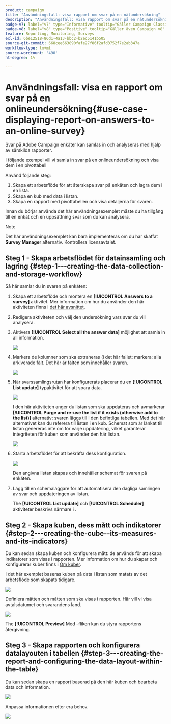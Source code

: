 ```yaml
---
product: campaign
title: "Användningsfall: visa rapport om svar på en nätundersökning"
description: "Användningsfall: visa rapport om svar på en nätundersökning"
badge-v7: label="v7" type="Informative" tooltip="Gäller Campaign Classic v7"
badge-v8: label="v8" type="Positive" tooltip="Gäller även Campaign v8"
feature: Reporting, Monitoring, Surveys
exl-id: 6be12518-86d1-4a13-bbc2-b2ec5141b505
source-git-commit: 668cee663890fafe27f86f2afd3752f7e2ab347a
workflow-type: tm+mt
source-wordcount: '490'
ht-degree: 1%

---
```


# Användningsfall: visa en rapport om svar på en onlineundersökning{#use-case-displaying-report-on-answers-to-an-online-survey}



Svar på Adobe Campaign enkäter kan samlas in och analyseras med hjälp av särskilda rapporter.

I följande exempel vill vi samla in svar på en onlineundersökning och visa dem i en pivottabell

Använd följande steg:

1. Skapa ett arbetsflöde för att återskapa svar på enkäten och lagra dem i en lista.
1. Skapa en kub med data i listan.
1. Skapa en rapport med pivottabellen och visa detaljerna för svaren.

Innan du börjar använda det här användningsexemplet måste du ha tillgång till en enkät och en uppsättning svar som du kan analysera.

>[!NOTE]
>
>Det här användningsexemplet kan bara implementeras om du har skaffat **Survey Manager** alternativ. Kontrollera licensavtalet.

## Steg 1 - Skapa arbetsflödet för datainsamling och lagring {#step-1---creating-the-data-collection-and-storage-workflow}

Så här samlar du in svaren på enkäten:

1. Skapa ett arbetsflöde och montera en **[!UICONTROL Answers to a survey]** aktivitet. Mer information om hur du använder den här aktiviteten finns i [det här avsnittet](../../surveys/using/publish-track-and-use-collected-data.md#using-the-collected-data).
1. Redigera aktiviteten och välj den undersökning vars svar du vill analysera.
1. Aktivera **[!UICONTROL Select all the answer data]** möjlighet att samla in all information.

   ![](../../surveys/using/assets/reporting_usecase_1_01.png)

1. Markera de kolumner som ska extraheras (i det här fallet: markera: alla arkiverade fält. Det här är fälten som innehåller svaren.

   ![](../../surveys/using/assets/reporting_usecase_1_02.png)

1. När svarssamlingsrutan har konfigurerats placerar du en **[!UICONTROL List update]** typaktivitet för att spara data.

   ![](../../surveys/using/assets/reporting_usecase_1_04.png)

   I den här aktiviteten anger du listan som ska uppdateras och avmarkerar **[!UICONTROL Purge and re-use the list if it exists (otherwise add to the list)]** alternativ: svaren läggs till i den befintliga tabellen. Med det här alternativet kan du referera till listan i en kub. Schemat som är länkat till listan genereras inte om för varje uppdatering, vilket garanterar integriteten för kuben som använder den här listan.

   ![](../../surveys/using/assets/reporting_usecase_1_03.png)

1. Starta arbetsflödet för att bekräfta dess konfiguration.

   ![](../../surveys/using/assets/reporting_usecase_1_05.png)

   Den angivna listan skapas och innehåller schemat för svaren på enkäten.

1. Lägg till en schemaläggare för att automatisera den dagliga samlingen av svar och uppdateringen av listan.

   The **[!UICONTROL List update]** och **[!UICONTROL Scheduler]** aktiviteter beskrivs närmare i .

## Steg 2 - Skapa kuben, dess mått och indikatorer {#step-2---creating-the-cube--its-measures-and-its-indicators}

Du kan sedan skapa kuben och konfigurera mått: de används för att skapa indikatorer som visas i rapporten. Mer information om hur du skapar och konfigurerar kuber finns i [Om kuber](../../reporting/using/ac-cubes.md).

I det här exemplet baseras kuben på data i listan som matats av det arbetsflöde som skapats tidigare.

![](../../surveys/using/assets/reporting_usecase_2_01.png)

Definiera måtten och måtten som ska visas i rapporten. Här vill vi visa avtalsdatumet och svarandens land.

![](../../surveys/using/assets/reporting_usecase_2_02.png)

The **[!UICONTROL Preview]** Med -fliken kan du styra rapportens återgivning.

## Steg 3 - Skapa rapporten och konfigurera datalayouten i tabellen {#step-3---creating-the-report-and-configuring-the-data-layout-within-the-table}

Du kan sedan skapa en rapport baserad på den här kuben och bearbeta data och information.

![](../../surveys/using/assets/reporting_usecase_3_01.png)

Anpassa informationen efter era behov.

![](../../surveys/using/assets/reporting_usecase_3_02.png)
